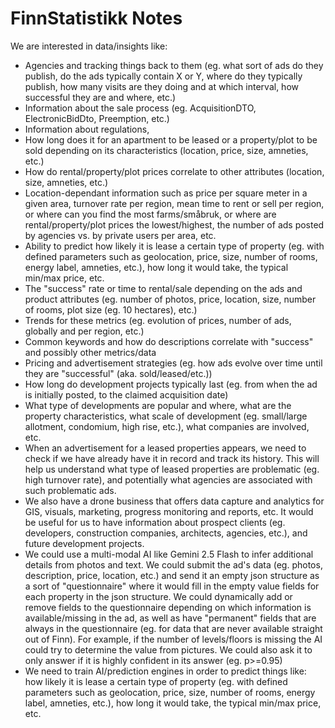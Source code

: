 # FinnStatistikk Notes


We are interested in data/insights like:
- Agencies and tracking things back to them (eg. what sort of ads do they publish, do the ads typically contain X or Y, where do they typically publish, how many visits are they doing and at which interval, how successful they are and where, etc.)
- Information about the sale process (eg. AcquisitionDTO, ElectronicBidDto, Preemption, etc.)
- Information about regulations,
- How long does it for an apartment to be leased or a property/plot to be sold depending on its characteristics (location, price, size, amneties, etc.)
- How do rental/property/plot prices correlate to other attributes (location, size, amneties, etc.)
- Location-dependant information such as price per square meter in a given area, turnover rate per region, mean time to rent or sell per region, or where can you find the most farms/småbruk, or where are rental/property/plot prices the lowest/highest, the number of ads posted by agencies vs. by private users per area, etc.
- Ability to predict how likely it is lease a certain type of property (eg. with defined parameters such as geolocation, price, size, number of rooms, energy label, amneties, etc.), how long it would take, the typical min/max price, etc.
- The "success" rate or time to rental/sale depending on the ads and product attributes (eg. number of photos, price, location, size, number of rooms, plot size (eg. 10 hectares), etc.)
- Trends for these metrics (eg. evolution of prices, number of ads, globally and per region, etc.)
- Common keywords and how do descriptions correlate with "success" and possibly other metrics/data
- Pricing and advertisement strategies (eg. how ads evolve over time until they are "successful" (aka. sold/leased/etc.))
- How long do development projects typically last (eg. from when the ad is initially posted, to the claimed acquisition date)
- What type of developments are popular and where, what are the property characteristics, what scale of development (eg. small/large allotment, condomium, high rise, etc.), what companies are involved, etc.
- When an advertisement for a leased properties appears, we need to check if we have already have it in record and track its history. This will help us understand what type of leased properties are problematic (eg. high turnover rate), and potentially what agencies are associated with such problematic ads.
- We also have a drone business that offers data capture and analytics for GIS, visuals, marketing, progress monitoring and reports, etc. It would be useful for us to have information about prospect clients (eg. developers, construction companies, architects, agencies, etc.), and future development projects.
- We could use a multi-modal AI like Gemini 2.5 Flash to infer additional details from photos and text. We could submit the ad's data (eg. photos, description, price, location, etc.) and send it an empty json structure as a sort of "questionnaire" where it would fill in the empty value fields for each property in the json structure. We could dynamically add or remove fields to the questionnaire depending on which information is available/missing in the ad, as well as have "permanent" fields that are always in the questionnaire (eg. for data that are never available straight out of Finn). For example, if the number of levels/floors is missing the AI could try to determine the value from pictures. We could also ask it to only answer if it is highly confident in its answer (eg. p>=0.95)
- We need to train AI/prediction engines in order to predict things like: how likely it is lease a certain type of property (eg. with defined parameters such as geolocation, price, size, number of rooms, energy label, amneties, etc.), how long it would take, the typical min/max price, etc.
